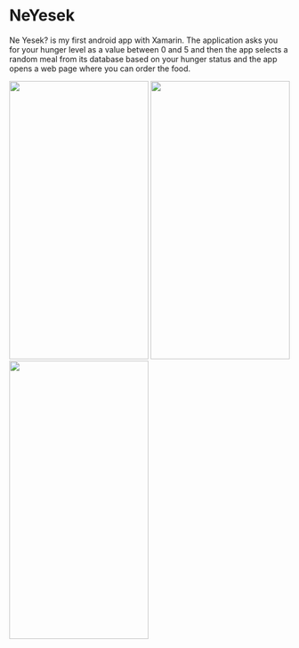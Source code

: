 # NeYesek

Ne Yesek? is my first android app with Xamarin. The application asks you for your hunger level as a value between 0 and 5 and then the app selects a random meal from its database based on your hunger status and the app opens a web page where you can order the food.



<img src="https://user-images.githubusercontent.com/57791061/112744814-f35bee80-8fab-11eb-99dc-8f1b395a6e42.jpeg" width="250" height="500">

<img src="https://user-images.githubusercontent.com/57791061/112744812-efc86780-8fab-11eb-8bc2-bc344a6a89c6.jpeg" width="250" height="500">

<img src="https://user-images.githubusercontent.com/57791061/112744813-f1922b00-8fab-11eb-93d6-717bfdec822d.jpeg" width="250" height="500">


